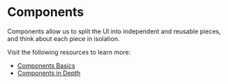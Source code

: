 # Components

Components allow us to split the UI into independent and reusable pieces, and think about each piece in isolation.

Visit the following resources to learn more:

- [Components Basics](https://vuejs.org/guide/essentials/component-basics.html)
- [Components in Depth](https://vuejs.org/guide/components/registration.html)

